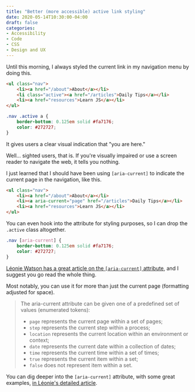 ```yaml
---
title: "Better (more accessible) active link styling"
date: 2020-05-14T10:30:00-04:00
draft: false
categories:
- Accessibility
- Code
- CSS
- Design and UX
---
```


Until this morning, I always styled the current link in my navigation menu by doing this.

```html
<ul class="nav">
	<li><a href="/about">About</a></li>
	<li class="active"><a href="/articles">Daily Tips</a></li>
	<li><a href="resources">Learn JS</a></li>
</ul>
```

```css
.nav .active a {
	border-bottom: 0.125em solid #fa7176;
	color: #272727;
}
```

It gives users a clear visual indication that "you are here."

Well... sighted users, that is. If you're visually impaired or use a screen reader to navigate the web, it tells you nothing.

I just learned that I should have been using `[aria-current]` to indicate the current page in the navigation, like this.

```html
<ul class="nav">
	<li><a href="/about">About</a></li>
	<li><a aria-current="page" href="/articles">Daily Tips</a></li>
	<li><a href="resources">Learn JS</a></li>
</ul>
```

You can even hook into the attribute for styling purposes, so I can drop the `.active` class altogether.

```css
.nav [aria-current] {
	border-bottom: 0.125em solid #fa7176;
	color: #272727;
}
```

[Léonie Watson has a great article on the `[aria-current]` attribute](https://tink.uk/using-the-aria-current-attribute/), and I suggest you go read the whole thing.

Most notably, you can use it for more than just the current page (formatting adjusted for space).

> The aria-current attribute can be given one of a predefined set of values (enumerated tokens):
>
> - `page` represents the current page within a set of pages;
> - `step` represents the current step within a process;
> - `location` represents the current location within an environment or context;
> - `date` represents the current date within a collection of dates;
> - `time` represents the current time within a set of times;
> - `true` represents the current item within a set;
> - `false` does not represent item within a set.

You can dig deeper into the `[aria-current]` attribute, with some great examples, [in Léonie's detailed article](https://tink.uk/using-the-aria-current-attribute/).